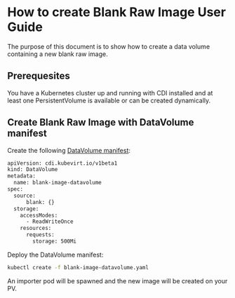 # How to create Blank Raw Image User Guide
The purpose of this document is to show how to create a data volume containing a new blank raw image.

## Prerequesites
You have a Kubernetes cluster up and running with CDI installed and at least one PersistentVolume is available or can be created dynamically.

## Create Blank Raw Image with DataVolume manifest

Create the following [DataVolume manifest](../manifests/example/blank-image-datavolume.yaml):

```bash
apiVersion: cdi.kubevirt.io/v1beta1
kind: DataVolume
metadata:
  name: blank-image-datavolume
spec:
  source:
      blank: {}
  storage:
    accessModes:
      - ReadWriteOnce
    resources:
      requests:
        storage: 500Mi
```

Deploy the DataVolume manifest:

```bash
kubectl create -f blank-image-datavolume.yaml
```

An importer pod will be spawned and the new image will be created on your PV.
